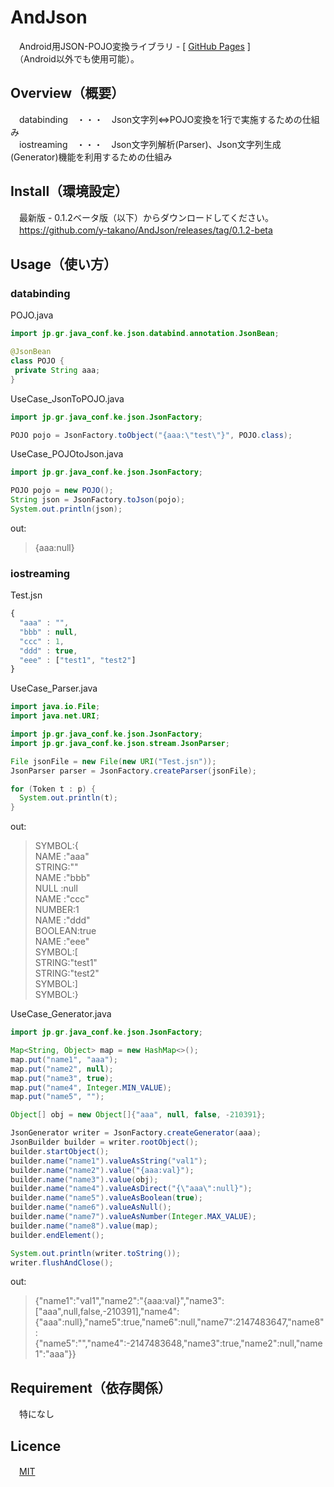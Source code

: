 # AndJson
　Android用JSON-POJO変換ライブラリ - [ [GitHub Pages](https://y-takano.github.io/AndJson/) ]  
　（Android以外でも使用可能）。

## Overview（概要）

　databinding　・・・　Json文字列⇔POJO変換を1行で実施するための仕組み  
　iostreaming　・・・　Json文字列解析(Parser)、Json文字列生成(Generator)機能を利用するための仕組み  

## Install（環境設定）

　最新版 - 0.1.2ベータ版（以下）からダウンロードしてください。   
　https://github.com/y-takano/AndJson/releases/tag/0.1.2-beta  

## Usage（使い方）

### databinding
 
POJO.java
```java
import jp.gr.java_conf.ke.json.databind.annotation.JsonBean;

@JsonBean
class POJO {
 private String aaa;
}
```

UseCase_JsonToPOJO.java
```java
import jp.gr.java_conf.ke.json.JsonFactory;

POJO pojo = JsonFactory.toObject("{aaa:\"test\"}", POJO.class);
```

UseCase_POJOtoJson.java
```java
import jp.gr.java_conf.ke.json.JsonFactory;

POJO pojo = new POJO();
String json = JsonFactory.toJson(pojo);
System.out.println(json);
```

out:
> {aaa:null}  

### iostreaming

Test.jsn
```js
{
  "aaa" : "",
  "bbb" : null,
  "ccc" : 1,
  "ddd" : true,
  "eee" : ["test1", "test2"]
}
```

UseCase_Parser.java
```java
import java.io.File;
import java.net.URI;

import jp.gr.java_conf.ke.json.JsonFactory;
import jp.gr.java_conf.ke.json.stream.JsonParser;

File jsonFile = new File(new URI("Test.jsn"));
JsonParser parser = JsonFactory.createParser(jsonFile);

for (Token t : p) {
  System.out.println(t);
}
```
out:  
> SYMBOL:{  
> NAME  :"aaa"  
> STRING:""  
> NAME  :"bbb"  
> NULL  :null  
> NAME  :"ccc"  
> NUMBER:1  
> NAME  :"ddd"  
> BOOLEAN:true  
> NAME  :"eee"  
> SYMBOL:[  
> STRING:"test1"  
> STRING:"test2"  
> SYMBOL:]  
> SYMBOL:}  


UseCase_Generator.java
```java
import jp.gr.java_conf.ke.json.JsonFactory;

Map<String, Object> map = new HashMap<>();
map.put("name1", "aaa");
map.put("name2", null);
map.put("name3", true);
map.put("name4", Integer.MIN_VALUE);
map.put("name5", "");

Object[] obj = new Object[]{"aaa", null, false, -210391};

JsonGenerator writer = JsonFactory.createGenerator(aaa);
JsonBuilder builder = writer.rootObject();
builder.startObject();
builder.name("name1").valueAsString("val1");
builder.name("name2").value("{aaa:val}");
builder.name("name3").value(obj);
builder.name("name4").valueAsDirect("{\"aaa\":null}");
builder.name("name5").valueAsBoolean(true);
builder.name("name6").valueAsNull();
builder.name("name7").valueAsNumber(Integer.MAX_VALUE);
builder.name("name8").value(map);
builder.endElement();

System.out.println(writer.toString());
writer.flushAndClose();
```
out:
> {"name1":"val1","name2":"{aaa:val}","name3":["aaa",null,false,-210391],"name4":{"aaa":null},"name5":true,"name6":null,"name7":2147483647,"name8":{"name5":"","name4":-2147483648,"name3":true,"name2":null,"name1":"aaa"}}

## Requirement（依存関係）

　特になし

## Licence

　[MIT](http://opensource.org/licenses/mit-license.php)
